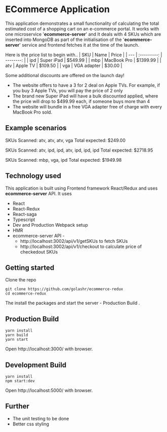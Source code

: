 # ECommerce Application 
This application demonstrates a small functionality of calculating the total estimated cost of a shopping cart on an e-commerce portal. 
It works with one microservice '**ecommerce-server**' and It deals with 4 SKUs which are inserted into MongoDB as part of the initialisation of the '**ecommerce-server**' service and frontend fetches it at the time of the launch.   

Here is the price list to begin with..
| SKU |    Name     |     Price |
| --- | :---------: | --------: |
| ipd | Super iPad  |  \$549.99 |
| mbp | MacBook Pro | \$1399.99 |
| atv |  Apple TV   |  \$109.50 |
| vga | VGA adapter |   \$30.00 |

Some additional discounts are offered on the launch day!

- The website offers to have a 3 for 2 deal on Apple TVs. For example, if you buy 3 Apple TVs, you will pay the price of 2 only
- The brand new Super iPad will have a bulk discounted applied, where the price will drop to \$499.99 each, if someone buys more than 4
- The website will bundle in a free VGA adapter free of charge with every MacBook Pro sold.

## Example scenarios

SKUs Scanned: atv, atv, atv, vga
Total expected: \$249.00

SKUs Scanned: atv, ipd, ipd, atv, ipd, ipd, ipd
Total expected: \$2718.95

SKUs Scanned: mbp, vga, ipd
Total expected: \$1949.98

## Technology used
This application is built using Frontend framework React/Redux and uses **ecommerce-server** API. It uses
- React
- React-Redux
- React-saga
- Typescript
- Dev and Production Webpack setup
- HMR
- ecommerce-server API - 
  - http://localhost:3002/api/v1/getSKUs to fetch SKUs
  - http://localhost:3002/api/v1/checkout to calculate price of checkedout SKUs

## Getting started

Clone the repo

```
git clone https://github.com/golashr/ecommerce-redux
cd ecommerce-redux
```

The install the packages and start the server - Production Build .

## Production Build

```
yarn install
yarn build
yarn start
```
Open http://localhost:3000/ with browser.

## Development Build

```
yarn install
npm start:dev
```
Open http://localhost:5000/ with browser.

## **Further**

- The unit testing to be done
- Better css styling
